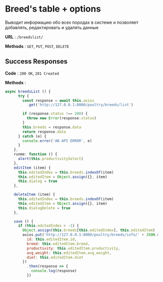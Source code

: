 # Breed's table + options

Выводит информацию обо всех породах в системе и позволяет добавлять, редактировать и удалять данные

**URL** : `/breedslist/`

**Methods** : `GET`, `PUT`, `POST`, `DELETE`

## Success Responses

**Code** : `200 OK`, `201 Created`

**Methods** :

```javascript
async breedsList () {
      try {
        const response = await this.axios
          .get('http://127.0.0.1:8000/poultry/breeds/list')

        if (response.status !== 200) {
          throw new Error(response.status)
        }
        this.breeds = response.data
        return response.data
      } catch (e) {
        console.error('AN API ERROR', e)
      }
    },
    runme: function () {
      alert(this.productivitySelect)
    },
    editItem (item) {
      this.editedIndex = this.breeds.indexOf(item)
      this.editedItem = Object.assign({}, item)
      this.dialog = true
    },

    deleteItem (item) {
      this.editedIndex = this.breeds.indexOf(item)
      this.editedItem = Object.assign({}, item)
      this.dialogDelete = true
    },

    save () {
      if (this.editedIndex > -1) {
        Object.assign(this.breeds[this.editedIndex], this.editedItem)
        axios.put('http://127.0.0.1:8000/poultry/breeds/info/' + JSON.stringify(this.editedItem.id), {
          id: this.editedItem.id,
          breed: this.editedItem.breed,
          productivity: this.editedItem.productivity,
          avg_weight: this.editedItem.avg_weight,
          diet: this.editedItem.diet
        })
          .then(response => {
            console.log(response)
          })
```